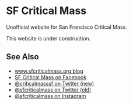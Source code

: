 # SF Critical Mass

Unofficial website for San Francisco Critical Mass.

This website is under construction.

## See Also
* [www.sfcriticalmass.org blog](https://www.sfcriticalmass.org/)
* [SF Critical Mass on Facebook](https://www.facebook.com/sfcriticalmass)
* [@criticalmasssf on Twitter (new)](https://twitter.com/sfcriticalmass)
* [@sfcriticalmass on Twitter (old)](https://twitter.com/sfcriticalmass)
* [@sfcriticalmass on Instagram](https://www.instagram.com/sfcriticalmass/)
